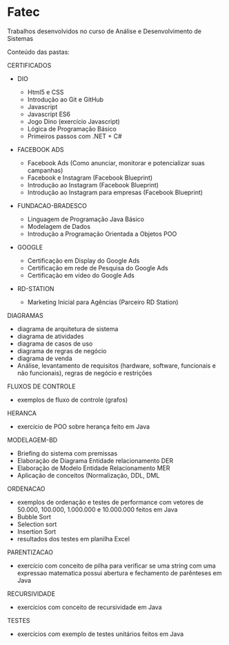 # Fatec
Trabalhos desenvolvidos no curso de Análise e Desenvolvimento de Sistemas

Conteúdo das pastas:

CERTIFICADOS
- DIO
  - Html5 e CSS
  - Introdução ao Git e GitHub
  - Javascript
  - Javascript ES6
  - Jogo Dino (exercício Javascript)
  - Lógica de Programação Básico
  - Primeiros passos com .NET + C#

- FACEBOOK ADS
  - Facebook Ads (Como anunciar, monitorar e potencializar suas campanhas)
  - Facebook e Instagram (Facebook Blueprint)
  - Introdução ao Instagram (Facebook Blueprint)
  - Introdução ao Instagram para empresas (Facebook Blueprint)

- FUNDACAO-BRADESCO
  - Linguagem de Programação Java Básico
  - Modelagem de Dados
  - Introdução a Programação Orientada a Objetos POO

- GOOGLE
  - Certificação em Display do Google Ads
  - Certificação em rede de Pesquisa do Google Ads
  - Certificação em vídeo do Google Ads

- RD-STATION
  - Marketing Inicial para Agências (Parceiro RD Station)

DIAGRAMAS
- diagrama de arquitetura de sistema
- diagrama de atividades
- diagrama de casos de uso
- diagrama de regras de negócio
- diagrama de venda
- Análise, levantamento de requisitos (hardware, software, funcionais e não funcionais), regras de negócio e restrições

FLUXOS DE CONTROLE
- exemplos de fluxo de controle (grafos)

HERANCA
- exercício de POO sobre herança feito em Java

MODELAGEM-BD
- Briefing do sistema com premissas
- Elaboração de Diagrama Entidade relacionamento DER
- Elaboração de Modelo Entidade Relacionamento MER
- Aplicação de conceitos (Normalização, DDL, DML

ORDENACAO
- exemplos de ordenação e testes de performance com vetores de 50.000, 100.000, 1.000.000 e 10.000.000 feitos em Java
- Bubble Sort
- Selection sort
- Insertion Sort
- resultados dos testes em planilha Excel

PARENTIZACAO
- exercício com conceito de pilha para verificar se uma string com uma expressao matematica possui abertura e fechamento de parênteses em Java

RECURSIVIDADE
- exercícios com conceito de recursividade em Java

TESTES
- exercícios com exemplo de testes unitários feitos em Java
